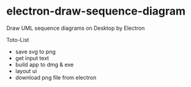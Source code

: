 # electron-draw-sequence-diagram
Draw UML sequence diagrams on Desktop by Electron



Toto-List

-   save svg to png
-   get input text
-   build app to dmg & exe
-   layout ui
-   download png file from electron